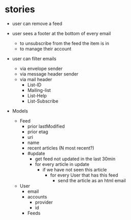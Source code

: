 # stories

* user can remove a feed
* user sees a footer at the bottom of every email
  * to unsubscribe from the feed the item is in
  * to manage their account
* user can filter emails
  * via envelope sender
  * via message header sender
  * via mail header
    * List-ID
    * Mailing-list
    * List-Help
    * List-Subscribe

* Models
  * Feed
    * prior lastModified
    * prior etag
    * uri
    * name
    * recent articles (N most recent?)
    * #update
      * get feed not updated in the last 30min
      * for every article in update
        * if we have not seen this article
          * for every User that has this feed
            * send the article as an html email
  * User
    * email
    * accounts
      * provider
      * id
    * Feeds

